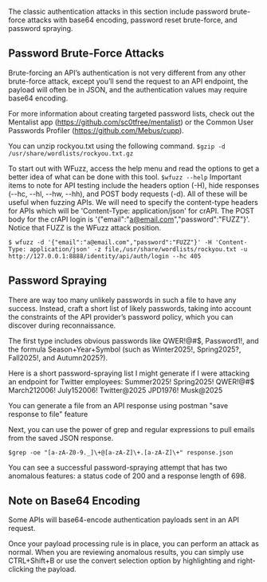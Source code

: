 The classic authentication attacks in this section include password brute-force attacks with base64 encoding, password reset brute-force, and password spraying. 

## Password Brute-Force Attacks
Brute-forcing an API’s authentication is not very different from any other brute-force attack, except you’ll send the request to an API endpoint, the payload will often be in JSON, and the authentication values may require base64 encoding.

For more information about creating targeted password lists, check out the Mentalist app (https://github.com/sc0tfree/mentalist) or the Common User Passwords Profiler (https://github.com/Mebus/cupp).

You can unzip rockyou.txt using the following command.
`$gzip -d /usr/share/wordlists/rockyou.txt.gz`

To start out with WFuzz, access the help menu and read the options to get a better idea of what can be done with this tool.
`$wfuzz --help`
Important items to note for API testing include the headers option (-H), hide responses (--hc, --hl, --hw, --hh), and POST body requests (-d). All of these will be useful when fuzzing APIs. We will need to specify the content-type headers for APIs which will be 'Content-Type: application/json' for crAPI. The POST body for the crAPI login is '{"email":"a@email.com","password":"FUZZ"}'. Notice that FUZZ is the WFuzz attack position.

`$ wfuzz -d '{"email":"a@email.com","password":"FUZZ"}' -H 'Content-Type: application/json' -z file,/usr/share/wordlists/rockyou.txt -u http://127.0.0.1:8888/identity/api/auth/login --hc 405`

## Password Spraying
There are way too many unlikely passwords in such a file to have any success. Instead, craft a short list of likely passwords, taking into account the constraints of the API provider’s password policy, which you can discover during reconnaissance.

The first type includes obvious passwords like QWER!@#$, Password1!, and the formula Season+Year+Symbol (such as Winter2025!, Spring2025?, Fall2025!, and Autumn2025?).

Here is a short password-spraying list I might generate if I were attacking an endpoint for Twitter employees: Summer2025! Spring2025! QWER!@#$ March212006! July152006! Twitter@2025 JPD1976! Musk@2025

You can generate a file from an API response using postman "save response to file" feature

Next, you can use the power of grep and regular expressions to pull emails from the saved JSON response.

`$grep -oe "[a-zA-Z0-9._]\+@[a-zA-Z]\+.[a-zA-Z]\+" response.json`

You can see a successful password-spraying attempt that has two anomalous features: a status code of 200 and a response length of 698.

## Note on Base64 Encoding
Some APIs will base64-encode authentication payloads sent in an API request.

Once your payload processing rule is in place, you can perform an attack as normal. When you are reviewing anomalous results, you can simply use CTRL+Shift+B or use the convert selection option by highlighting and right-clicking the payload. 

